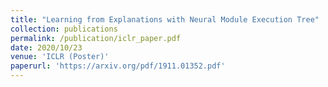 ```yaml
---
title: "Learning from Explanations with Neural Module Execution Tree"
collection: publications
permalink: /publication/iclr_paper.pdf
date: 2020/10/23
venue: 'ICLR (Poster)'
paperurl: 'https://arxiv.org/pdf/1911.01352.pdf'
---
```

